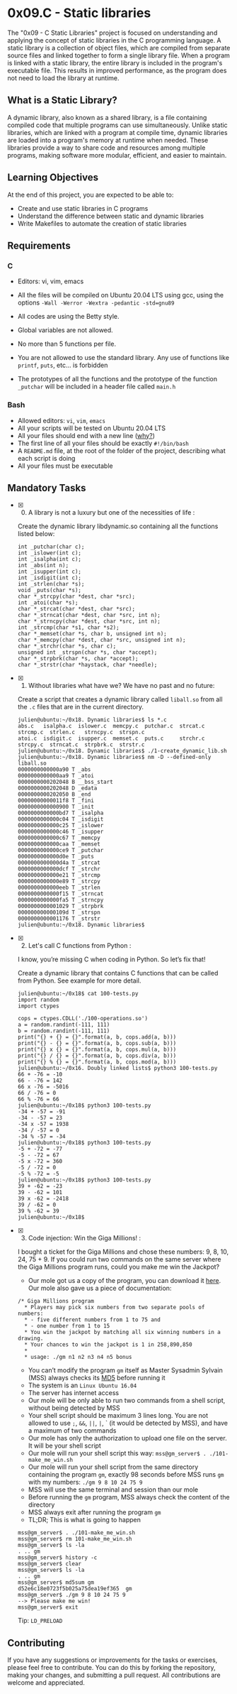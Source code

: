 
# 0x09.C - Static libraries


The "0x09 - C Static Libraries" project is focused on understanding and applying the concept of static libraries in the C programming language. A static library is a collection of object files, which are compiled from separate source files and linked together to form a single library file. When a program is linked with a static library, the entire library is included in the program's executable file. This results in improved performance, as the program does not need to load the library at runtime.

## What is a Static Library?

A dynamic library, also known as a shared library, is a file containing compiled code that multiple programs can use simultaneously. Unlike static libraries, which are linked with a program at compile time, dynamic libraries are loaded into a program's memory at runtime when needed. These libraries provide a way to share code and resources among multiple programs, making software more modular, efficient, and easier to maintain.

## Learning Objectives

At the end of this project, you are expected to be able to:

-   Create and use static libraries in C programs
-   Understand the difference between static and dynamic libraries
-   Write Makefiles to automate the creation of static libraries

## Requirements

### C
-   Editors: vi, vim, emacs
    
-   All the files will be compiled on Ubuntu 20.04 LTS using gcc, using the options  `-Wall -Werror -Wextra -pedantic -std=gnu89`
    
-   All codes are using the Betty style.
    
-   Global variables are not allowed.
    
-   No more than 5 functions per file.
    
-   You are not allowed to use the standard library. Any use of functions like  `printf`,  `puts`, etc… is forbidden
-   The prototypes of all the functions and the prototype of the function  `_putchar`  will be included in a header file called  `main.h`
    
### Bash

-   Allowed editors:  `vi`,  `vim`,  `emacs`
-   All your scripts will be tested on Ubuntu 20.04 LTS
-   All your files should end with a new line ([why?](http://unix.stackexchange.com/questions/18743/whats-the-point-in-adding-a-new-line-to-the-end-of-a-file/18789))
-   The first line of all your files should be exactly  `#!/bin/bash`
-   A  `README.md`  file, at the root of the folder of the project, describing what each script is doing
-   All your files must be executable


## Mandatory Tasks

- [x] 0. A library is not a luxury but one of the necessities of life : 

	Create the dynamic library libdynamic.so containing all the functions listed below:

	```
	int _putchar(char c);
	int _islower(int c);
	int _isalpha(int c);
	int _abs(int n);
	int _isupper(int c);
	int _isdigit(int c);
	int _strlen(char *s);
	void _puts(char *s);
	char *_strcpy(char *dest, char *src);
	int _atoi(char *s);
	char *_strcat(char *dest, char *src);
	char *_strncat(char *dest, char *src, int n);
	char *_strncpy(char *dest, char *src, int n);
	int _strcmp(char *s1, char *s2);
	char *_memset(char *s, char b, unsigned int n);
	char *_memcpy(char *dest, char *src, unsigned int n);
	char *_strchr(char *s, char c);
	unsigned int _strspn(char *s, char *accept);
	char *_strpbrk(char *s, char *accept);
	char *_strstr(char *haystack, char *needle);
	```

- [x] 1. Without libraries what have we? We have no past and no future: 

	Create a script that creates a dynamic library called  `liball.so`  from all the  `.c`  files that are in the current directory.

	```
	julien@ubuntu:~/0x18. Dynamic libraries$ ls *.c
	abs.c   isalpha.c  islower.c  memcpy.c  putchar.c  strcat.c  strcmp.c  strlen.c   strncpy.c  strspn.c
	atoi.c  isdigit.c  isupper.c  memset.c  puts.c     strchr.c  strcpy.c  strncat.c  strpbrk.c  strstr.c
	julien@ubuntu:~/0x18. Dynamic libraries$ ./1-create_dynamic_lib.sh 
	julien@ubuntu:~/0x18. Dynamic libraries$ nm -D --defined-only liball.so 
	0000000000000a90 T _abs
	0000000000000aa9 T _atoi
	0000000000202048 B __bss_start
	0000000000202048 D _edata
	0000000000202050 B _end
	00000000000011f8 T _fini
	0000000000000900 T _init
	0000000000000bd7 T _isalpha
	0000000000000c04 T _isdigit
	0000000000000c25 T _islower
	0000000000000c46 T _isupper
	0000000000000c67 T _memcpy
	0000000000000caa T _memset
	0000000000000ce9 T _putchar
	0000000000000d0e T _puts
	0000000000000d4a T _strcat
	0000000000000dcf T _strchr
	0000000000000e21 T _strcmp
	0000000000000e89 T _strcpy
	0000000000000eeb T _strlen
	0000000000000f15 T _strncat
	0000000000000fa5 T _strncpy
	0000000000001029 T _strpbrk
	000000000000109d T _strspn
	0000000000001176 T _strstr
	julien@ubuntu:~/0x18. Dynamic libraries$ 
	```
- [x] 2. Let's call C functions from Python :

	I know, you’re missing C when coding in Python. So let’s fix that!

	Create a dynamic library that contains C functions that can be called from Python. See example for more detail.

	```
	julien@ubuntu:~/0x18$ cat 100-tests.py
	import random
	import ctypes

	cops = ctypes.CDLL('./100-operations.so')
	a = random.randint(-111, 111)
	b = random.randint(-111, 111)
	print("{} + {} = {}".format(a, b, cops.add(a, b)))
	print("{} - {} = {}".format(a, b, cops.sub(a, b)))
	print("{} x {} = {}".format(a, b, cops.mul(a, b)))
	print("{} / {} = {}".format(a, b, cops.div(a, b)))
	print("{} % {} = {}".format(a, b, cops.mod(a, b)))
	julien@ubuntu:~/0x16. Doubly linked lists$ python3 100-tests.py 
	66 + -76 = -10
	66 - -76 = 142
	66 x -76 = -5016
	66 / -76 = 0
	66 % -76 = 66
	julien@ubuntu:~/0x18$ python3 100-tests.py 
	-34 + -57 = -91
	-34 - -57 = 23
	-34 x -57 = 1938
	-34 / -57 = 0
	-34 % -57 = -34
	julien@ubuntu:~/0x18$ python3 100-tests.py 
	-5 + -72 = -77
	-5 - -72 = 67
	-5 x -72 = 360
	-5 / -72 = 0
	-5 % -72 = -5
	julien@ubuntu:~/0x18$ python3 100-tests.py 
	39 + -62 = -23
	39 - -62 = 101
	39 x -62 = -2418
	39 / -62 = 0
	39 % -62 = 39
	julien@ubuntu:~/0x18$ 
	```
- [x] 3. Code injection: Win the Giga Millions! :

	I bought a ticket for the Giga Millions and chose these numbers: 9, 8, 10, 24, 75 + 9. If you could run two commands on the same server where the Giga Millions program runs, could you make me win the Jackpot?

	-   Our mole got us a copy of the program, you can download it  [here](https://github.com/alx-tools/0x18.c "here"). Our mole also gave us a piece of documentation:

	```
	/* Giga Millions program                                                                                    
	  * Players may pick six numbers from two separate pools of numbers:                                                
	  * - five different numbers from 1 to 75 and                                                                       
	  * - one number from 1 to 15                                                                                       
	  * You win the jackpot by matching all six winning numbers in a drawing.                                           
	  * Your chances to win the jackpot is 1 in 258,890,850                                                             
	  *                                                                                                                 
	  * usage: ./gm n1 n2 n3 n4 n5 bonus

	```

	-   You can’t modify the program  `gm`  itself as Master Sysadmin Sylvain (MSS) always checks its  [MD5](https://intranet.alxswe.com/rltoken/uFp7pQzfyzDA7z2cVOKIaQ "MD5")  before running it
	-   The system is an  `Linux Ubuntu 16.04`
	-   The server has internet access
	-   Our mole will be only able to run two commands from a shell script, without being detected by MSS
	-   Your shell script should be maximum 3 lines long. You are not allowed to use  `;`,  `&&`,  `||`,  `|`, ` (it would be detected by MSS), and have a maximum of two commands
	-   Our mole has only the authorization to upload one file on the server. It will be your shell script
	-   Our mole will run your shell script this way:  `mss@gm_server$ . ./101-make_me_win.sh`
	-   Our mole will run your shell script from the same directory containing the program  `gm`, exactly 98 seconds before MSS runs  `gm`  with my numbers:  `./gm 9 8 10 24 75 9`
	-   MSS will use the same terminal and session than our mole
	-   Before running the  `gm`  program, MSS always check the content of the directory
	-   MSS always exit after running the program  `gm`
	-   TL;DR; This is what is going to happen

	```
	mss@gm_server$ . ./101-make_me_win.sh
	mss@gm_server$ rm 101-make_me_win.sh
	mss@gm_server$ ls -la
	. .. gm
	mss@gm_server$ history -c
	mss@gm_server$ clear
	mss@gm_server$ ls -la
	. .. gm
	mss@gm_server$ md5sum gm
	d52e6c18e0723f5b025a75dea19ef365  gm
	mss@gm_server$ ./gm 9 8 10 24 75 9
	--> Please make me win!
	mss@gm_server$ exit

	```

	Tip:  `LD_PRELOAD`


## Contributing

If you have any suggestions or improvements for the tasks or exercises, please feel free to contribute. You can do this by forking the repository, making your changes, and submitting a pull request. All contributions are welcome and appreciated.
